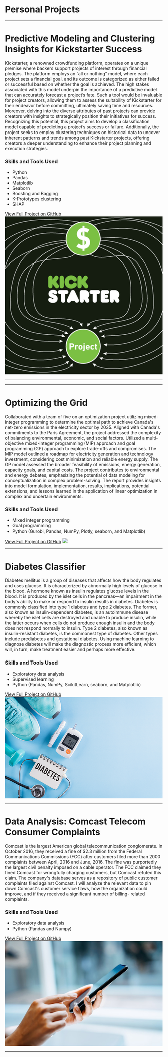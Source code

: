 # Personal Projects

---
# Predictive Modeling and Clustering Insights for Kickstarter Success

Kickstarter, a renowned crowdfunding platform, operates on a unique premise where backers support
projects of interest through financial pledges. The platform employs an ”all or nothing” model, where
each project sets a financial goal, and its outcome is categorized as either failed or successful based on
whether the goal is achieved. The high stakes associated with this model underpin the importance of a
predictive model that can accurately forecast a project’s fate. Such a tool would be invaluable for project
creators, allowing them to assess the suitability of Kickstarter for their endeavor before committing,
ultimately saving time and resources. Moreover, delving into the diverse attributes of past projects
can provide creators with insights to strategically position their initiatives for success. Recognizing this
potential, this project aims to develop a classification model capable of predicting a project’s success
or failure. Additionally, the project seeks to employ clustering techniques on historical data to uncover
inherent patterns and trends among past Kickstarter projects, offering creators a deeper understanding
to enhance their project planning and execution strategies.
### Skills and Tools Used
- Python
- Pandas
- Matplotlib
- Seaborn
- Boosting and Bagging
- K-Prototypes clustering
- SHAP

[View Full Project on GitHub](https://github.com/Abdul-AA/Kickstarters/tree/main)
<img src="images/kick.jpg"/>

---

---
# Optimizing the Grid

Collaborated with a team of five on an optimization project utilizing mixed-integer programming to determine the optimal path to achieve Canada's net-zero emissions in the electricity sector by 2035. Aligned with Canada's commitments to the Paris Agreement, the project addressed the complexity of balancing environmental, economic, and social factors. Utilized a multi-objective mixed-integer programming (MIP) approach and goal programming (GP) approach to explore trade-offs and compromises. The MIP model outlined a roadmap for electricity generation and technology investment, considering cost minimization and reliable energy supply. The GP model assessed the broader feasibility of emissions, energy generation, capacity goals, and capital costs. The project contributes to environmental and energy debates, emphasizing the potential of data modeling for conceptualization in complex problem-solving. The report provides insights into model formulation, implementation, results, implications, potential extensions, and lessons learned in the application of linear optimization in complex and uncertain environments.

### Skills and Tools Used
- Mixed integer programming
- Goal programming
- Python (Gurobi, Pandas, NumPy, Plotly, seaborn, and Matplotlib)

[View Full Project on GitHub](https://github.com/Abdul-AA/Canada-Net-Zero-Optimization.git)
<img src="images/wind.jpg"/>

---

# Diabetes Classifier

Diabetes mellitus is a group of diseases that affects how the body regulates and uses glucose. It is characterized by abnormally high levels of glucose in the blood. A hormone known as insulin regulates glucose levels in the blood. It is produced by the islet cells in the pancreas—an impairment in the body's ability to make or respond to insulin results in diabetes. Diabetes is commonly classified into type 1 diabetes and type 2 diabetes. The former, also known as insulin-dependent diabetes, is an autoimmune disease whereby the islet cells are destroyed and unable to produce insulin, while the latter occurs when cells do not produce enough insulin and the body does not respond normally to insulin. Type 2 diabetes, also known as insulin-resistant diabetes, is the commonest type of diabetes. Other types include prediabetes and gestational diabetes. Using machine learning to diagnose diabetes will make the diagnostic process more efficient, which will, in turn, make treatment easier and perhaps more effective.

### Skills and Tools Used
- Exploratory data analysis
- Supervised learning
- Python (Pandas, NumPy, ScikitLearn, seaborn, and Matplotlib)

[View Full Project on GitHub](https://github.com/Abdul-AA/abdul-aa.github.io/blob/992975644d94be324350ec11930b6d4699214057/Notebooks/diabetes.ipynb)
<img src="images/diabetes-stats-report-724px.png"/>

---

# Data Analysis: Comcast Telecom Consumer Complaints

Comcast is the largest American global telecommunication conglomerate. In October 2016, they received a fine of $2.3 million from the Federal Communications Commissions (FCC) after customers filed more than 2000 complaints between April, 2016 and June, 2016. The fine was purportedly the largest civil penalty imposed on a cable operator. The FCC claimed they fined Comcast for wrongfully charging customers, but Comcast refuted this claim. The company's database serves as a repository of public customer complaints filed against Comcast. I will analyze the relevant data to pin down Comcast's customer service flaws, how the organization could improve, and if they received a significant number of billing- related complaints.

### Skills and Tools Used
- Exploratory data analysis
- Python (Pandas and Numpy)

[View Full Project on GitHub](https://github.com/Abdul-AA/abdul-aa.github.io/blob/e0a9468ab53445e5926012f76abcf79d2b03208c/Notebooks/Comcast%20Data%20Analysis.ipynb)
<img src="images/cell.png.jpg"/>

---





